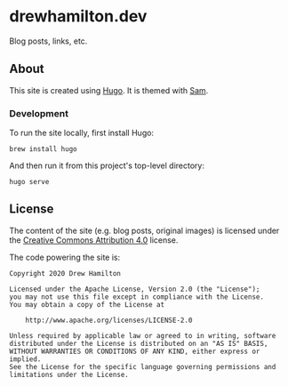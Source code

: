 # drewhamilton.dev

Blog posts, links, etc.

## About

This site is created using [Hugo](https://gohugo.io/). It is themed with
[Sam](https://github.com/victoriadrake/hugo-theme-sam).

### Development

To run the site locally, first install Hugo:
```shell script
brew install hugo
```

And then run it from this project's top-level directory:
```shell script
hugo serve
```

## License

The content of the site (e.g. blog posts, original images) is licensed under the
[Creative Commons Attribution 4.0](https://creativecommons.org/licenses/by/4.0/legalcode) license.

The code powering the site is:
```
Copyright 2020 Drew Hamilton

Licensed under the Apache License, Version 2.0 (the "License");
you may not use this file except in compliance with the License.
You may obtain a copy of the License at

    http://www.apache.org/licenses/LICENSE-2.0

Unless required by applicable law or agreed to in writing, software
distributed under the License is distributed on an "AS IS" BASIS,
WITHOUT WARRANTIES OR CONDITIONS OF ANY KIND, either express or implied.
See the License for the specific language governing permissions and
limitations under the License.
```
